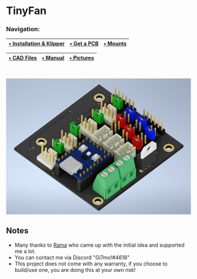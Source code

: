 # TinyFan


### Navigation:
|[• Installation & Klipper](./Klipper)|[• Get a PCB](./PCB)|[• Mounts](./STL)|
|---|---|---|

|[• CAD Files](./CAD)|[• Manual](./TinyFan_Pinout.pdf)|[• Pictures](./Images)|
|---|---|---|
<br>

![PCB](./Images/Render1.jpg)
<br>

## Notes
- Many thanks to [Rama](https://github.com/Ramalama2) who came up with the initial idea and supported me a lot.
- You can contact me via Discord "Gi7mo!#4618"
- This project does not come with any warranty, if you choose to build/use one, you are doing this at your own risk!

